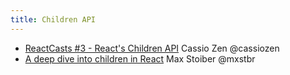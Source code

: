 ```yaml
---
title: Children API
---
```


* [ReactCasts #3 - React's Children API](https://www.youtube.com/watch?v=DJ53-G8EbxE) Cassio Zen @cassiozen
* [A deep dive into children in React](https://mxstbr.blog/2017/02/react-children-deepdive) Max Stoiber @mxstbr